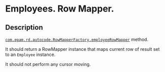# Employees. Row Mapper.

## Description 
[`com.epam.rd.autocode.RowMapperFactory.employeeRowMapper`](src/main/java/com/epam/rd/autocode/RowMapperFactory.java) method.

It should return a RowMapper instance that maps current row of result set to an `Employee` instance.

It should not perform any cursor moving.


 